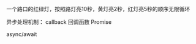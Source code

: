 <!--
 * @Author: fangkg
 * @Date: 2021-04-11 12:06:34
 * @LastEditTime: 2021-04-11 12:08:38
 * @LastEditors: Please set LastEditors
 * @Description: 红绿灯问题
 * @FilePath: \cloudapp-dashboardd:\GeekTime\winter\practice\02_异步编程\笔记.md
-->
一个路口的红绿灯，按照路灯亮10秒，黄灯亮2秒，红灯亮5秒的顺序无限循环

异步处理机制：
callback
    回调函数
Promise

async/await